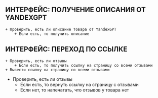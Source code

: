 ## ИНТЕРФЕЙС: ПОЛУЧЕНИЕ ОПИСАНИЯ ОТ YANDEXGPT
    + Проверить, есть ли описание товара от YandexGPT
        + Если есть, то получить описание

## ИНТЕРФЕЙС: ПЕРЕХОД ПО ССЫЛКЕ
    + Проверить, есть ли отзывы
        + Если есть, то получить ссылку на страницу со всеми отзывами
    + Вывести ссылку на страницу со всеми отзывами


+ Проверить, есть ли отзывы
    + Если есть, то вернуть ссылку на страницу с отзывами
    + Если нет, то напечатать, что отзывов у товара нет
